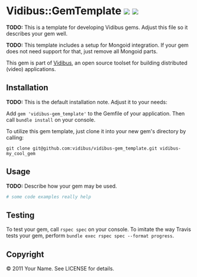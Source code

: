 # Vidibus::GemTemplate [![](http://travis-ci.org/vidibus/vidibus-gem_template.png)](http://travis-ci.org/vidibus/vidibus-gem_template) [![](http://stillmaintained.com/vidibus/vidibus-gem_template.png)](http://stillmaintained.com/vidibus/vidibus-gem_template)

**TODO:** This is a template for developing Vidibus gems. Adjust this file so it describes your gem well.

**TODO:** This template includes a setup for Mongoid integration. If your gem does not need support for that, just remove all Mongoid parts.

This gem is part of [Vidibus](http://vidibus.org), an open source toolset for building distributed (video) applications.


## Installation

**TODO:** This is the default installation note. Adjust it to your needs:

Add `gem 'vidibus-gem_template'` to the Gemfile of your application. Then call `bundle install` on your console.

To utilize this gem template, just clone it into your new gem's directory by calling:

```
git clone git@github.com:vidibus/vidibus-gem_template.git vidibus-my_cool_gem
```



## Usage

**TODO:** Describe how your gem may be used.

```ruby
# some code examples really help
```

## Testing

To test your gem, call `rspec spec` on your console. 
To imitate the way Travis tests your gem, perform `bundle exec rspec spec --format progress`.


## Copyright

&copy; 2011 Your Name. See LICENSE for details.
